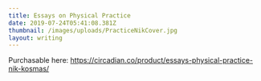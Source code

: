 ```yaml
---
title: Essays on Physical Practice
date: 2019-07-24T05:41:08.381Z
thumbnail: /images/uploads/PracticeNikCover.jpg
layout: writing
---
```

Purchasable here: https://circadian.co/product/essays-physical-practice-nik-kosmas/
